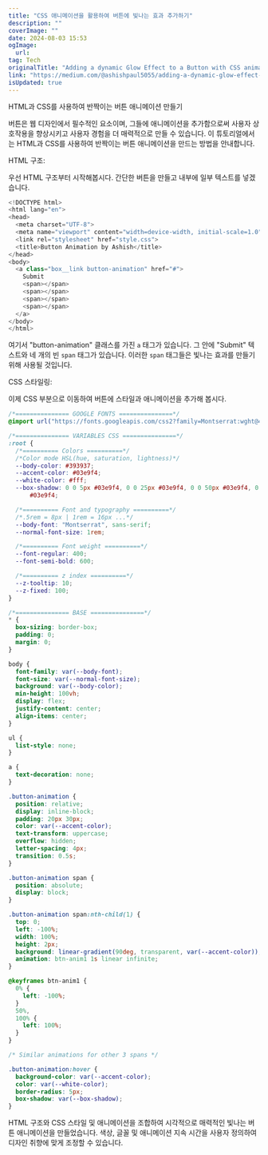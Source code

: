 ```yaml
---
title: "CSS 애니메이션을 활용하여 버튼에 빛나는 효과 추가하기"
description: ""
coverImage: ""
date: 2024-08-03 15:53
ogImage: 
  url: 
tag: Tech
originalTitle: "Adding a dynamic Glow Effect to a Button with CSS animation"
link: "https://medium.com/@ashishpaul5055/adding-a-dynamic-glow-effect-to-a-button-with-css-animation-a70aeb809206"
isUpdated: true
---
```






HTML과 CSS를 사용하여 반짝이는 버튼 애니메이션 만들기

버튼은 웹 디자인에서 필수적인 요소이며, 그들에 애니메이션을 추가함으로써 사용자 상호작용을 향상시키고 사용자 경험을 더 매력적으로 만들 수 있습니다. 이 튜토리얼에서는 HTML과 CSS를 사용하여 반짝이는 버튼 애니메이션을 만드는 방법을 안내합니다.

HTML 구조:

우선 HTML 구조부터 시작해봅시다. 간단한 버튼을 만들고 내부에 일부 텍스트를 넣겠습니다.

<div class="content-ad"></div>

```js
<!DOCTYPE html>
<html lang="en">
<head>
  <meta charset="UTF-8">
  <meta name="viewport" content="width=device-width, initial-scale=1.0">
  <link rel="stylesheet" href="style.css">
  <title>Button Animation by Ashish</title>
</head>
<body>
  <a class="box__link button-animation" href="#">
    Submit
    <span></span>
    <span></span>
    <span></span>
    <span></span>
  </a>
</body>
</html>
```

여기서 "button-animation" 클래스를 가진 `a` 태그가 있습니다. 그 안에 "Submit" 텍스트와 네 개의 빈 `span` 태그가 있습니다. 이러한 `span` 태그들은 빛나는 효과를 만들기 위해 사용될 것입니다.

CSS 스타일링:

이제 CSS 부분으로 이동하여 버튼에 스타일과 애니메이션을 추가해 봅시다.

<div class="content-ad"></div>

```css
/*=============== GOOGLE FONTS ===============*/
@import url("https://fonts.googleapis.com/css2?family=Montserrat:wght@400;600&display=swap");

/*=============== VARIABLES CSS ===============*/
:root {
  /*========== Colors ==========*/
  /*Color mode HSL(hue, saturation, lightness)*/
  --body-color: #393937;
  --accent-color: #03e9f4;
  --white-color: #fff;
  --box-shadow: 0 0 5px #03e9f4, 0 0 25px #03e9f4, 0 0 50px #03e9f4, 0 0 100px
      #03e9f4;

  /*========== Font and typography ==========*/
  /*.5rem = 8px | 1rem = 16px ...*/
  --body-font: "Montserrat", sans-serif;
  --normal-font-size: 1rem;

  /*========== Font weight ==========*/
  --font-regular: 400;
  --font-semi-bold: 600;

  /*========== z index ==========*/
  --z-tooltip: 10;
  --z-fixed: 100;
}

/*=============== BASE ===============*/
* {
  box-sizing: border-box;
  padding: 0;
  margin: 0;
}

body {
  font-family: var(--body-font);
  font-size: var(--normal-font-size);
  background: var(--body-color);
  min-height: 100vh;
  display: flex;
  justify-content: center;
  align-items: center;
}

ul {
  list-style: none;
}

a {
  text-decoration: none;
}

.button-animation {
  position: relative;
  display: inline-block;
  padding: 20px 30px;
  color: var(--accent-color);
  text-transform: uppercase;
  overflow: hidden;
  letter-spacing: 4px;
  transition: 0.5s;
}

.button-animation span {
  position: absolute;
  display: block;
}

.button-animation span:nth-child(1) {
  top: 0;
  left: -100%;
  width: 100%;
  height: 2px;
  background: linear-gradient(90deg, transparent, var(--accent-color));
  animation: btn-anim1 1s linear infinite;
}

@keyframes btn-anim1 {
  0% {
    left: -100%;
  }
  50%,
  100% {
    left: 100%;
  }
}

/* Similar animations for other 3 spans */

.button-animation:hover {
  background-color: var(--accent-color);
  color: var(--white-color);
  border-radius: 5px;
  box-shadow: var(--box-shadow);
}
```

<div class="content-ad"></div>

HTML 구조와 CSS 스타일 및 애니메이션을 조합하여 시각적으로 매력적인 빛나는 버튼 애니메이션을 만들었습니다. 색상, 글꼴 및 애니메이션 지속 시간을 사용자 정의하여 디자인 취향에 맞게 조정할 수 있습니다.
